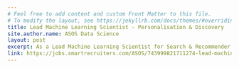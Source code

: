 ```yaml
---
# Feel free to add content and custom Front Matter to this file.
# To modify the layout, see https://jekyllrb.com/docs/themes/#overriding-theme-defaults
title: Lead Machine Learning Scientist - Personalisation & Discovery
site.author.name: ASOS Data Science
layout: post
excerpt: As a Lead Machine Learning Scientist for Search & Recommender systems, you partner with Product Management and with key stakeholders, to identify opportunities and define the scientific direction for our recommendations and search ranking algorithms.
link: https://jobs.smartrecruiters.com/ASOS/743999821711274-lead-machine-learning-scientist-personalisation-discovery
---
```


